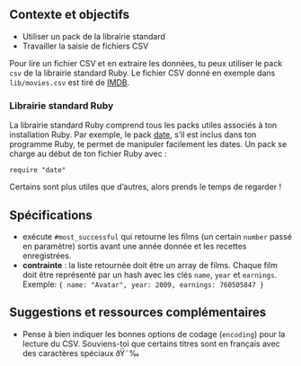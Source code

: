 Contexte et objectifs
---------------------

-   Utiliser un pack de la librairie standard
-   Travailler la saisie de fichiers CSV

Pour lire un fichier CSV et en extraire les données, tu peux utiliser le
pack `csv` de la librairie standard Ruby. Le fichier CSV donné en
exemple dans `lib/movies.csv` est tiré de
[IMDB](http://www.imdb.com/boxoffice/alltimegross).

### Librairie standard Ruby

La librairie standard Ruby comprend tous les packs utiles associés à ton
installation Ruby. Par exemple, le pack
[date](http://www.ruby-doc.org/stdlib-2.2.0/libdoc/date/rdoc/Date.html),
s’il est inclus dans ton programme Ruby, te permet de manipuler
facilement les dates. Un pack se charge au début de ton fichier Ruby
avec :

``` {.ruby}
require "date"
```

Certains sont plus utiles que d’autres, alors prends le temps de
regarder !

Spécifications
--------------

-   exécute `#most_successful` qui retourne les films (un certain
    `number` passé en paramètre) sortis avant une année donnée et les
    recettes enregistrées.
-   **contrainte** : la liste retournée doit être un array de films.
    Chaque film doit être représenté par un hash avec les clés `name`,
    `year` et `earnings`. Exemple:
    `{ name: "Avatar", year: 2009, earnings: 760505847 }`

Suggestions et ressources complémentaires
-----------------------------------------

-   Pense à bien indiquer les bonnes options de codage (`encoding`) pour
    la lecture du CSV. Souviens-toi que certains titres sont en français
    avec des caractères spéciaux ðŸ˜‰

